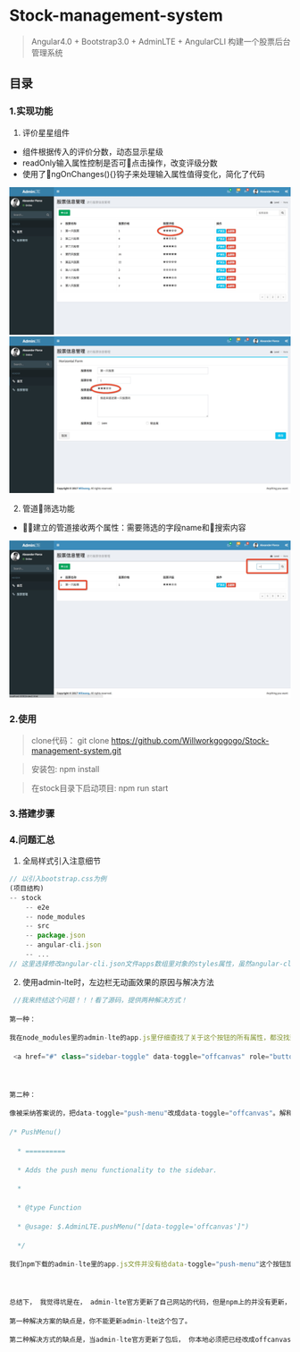 # Stock-management-system
> Angular4.0 + Bootstrap3.0 + AdminLTE + AngularCLI 构建一个股票后台管理系统

## 目录

### 1.实现功能
1. 评价星星组件
  - 组件根据传入的评价分数，动态显示星级
  - readOnly输入属性控制是否可点击操作，改变评级分数
  - 使用了ngOnChanges(){}钩子来处理输入属性值得变化，简化了代码

![img](./stock/src/assets/myimg/star.png)
![img1](./stock/src/assets/myimg/star1.png)


2. 管道筛选功能
  - 建立的管道接收两个属性：需要筛选的字段name和搜索内容
  
![pipe](./stock/src/assets/myimg/pipe.png)
### 2.使用

> clone代码： git clone https://github.com/Willworkgogogo/Stock-management-system.git

> 安装包: npm install

> 在stock目录下启动项目: npm run start

### 3.搭建步骤



### 4.问题汇总


1. 全局样式引入注意细节
```javascript
// 以引入bootstrap.css为例
(项目结构)
-- stock
    -- e2e
    -- node_modules
    -- src
    -- package.json
    -- angular-cli.json
    -- ...
// 这里选择修改angular-cli.json文件apps数组里对象的styles属性，虽然angular-cli.json是和node_modules同级，但是这里却要以src内部文件的位置作为参考， 所以引用node_modules里的文件时，相对地址需要写成"../node_modules/bootstrap/dist/css/bootstrap.css"

```



2. 使用admin-lte时，左边栏无动画效果的原因与解决方法
```javascript
 //我来终结这个问题！！！看了源码，提供两种解决方式！ 

第一种：

我在node_modules里的admin-lte的app.js里仔细查找了关于这个按钮的所有属性，都没找到，然后去了github查看了最新的代码， 人家文件名都换了，不叫app.js了，改成AdminLTE.js了， 然后里面是有[data-toggle=push-menu]获取这个元素，当然绑定了相关方法。我最简单的方式就是把这个文件copy过来，放在和app,js同级目录，引用，页面上效果毫无悬念就出来了。

 <a href="#" class="sidebar-toggle" data-toggle="offcanvas" role="button">



第二种：

像被采纳答案说的，把data-toggle="push-menu"改成data-toggle="offcanvas"。解释下原因，这个东西跟bootstrap没有任何关系，这是admin-lte的一个坑。app.js的第313行开始是关于这个动画效果的js操作，下面是它的完整注释：

/* PushMenu()

  * ==========

  * Adds the push menu functionality to the sidebar.

  *

  * @type Function

  * @usage: $.AdminLTE.pushMenu("[data-toggle='offcanvas']")

  */

我们npm下载的admin-lte里的app.js文件并没有给data-toggle="push-menu"这个按钮加任何操作， 实际人家是要给data-toggle="offcanvas"加左边栏这个效果。



总结下， 我觉得坑是在， admin-lte官方更新了自己网站的代码，但是npm上的并没有更新，所以才导致了这个问题。

第一种解决方案的缺点是，你不能更新admin-lte这个包了。

第二种解决方式的缺点是，当admin-lte官方更新了包后， 你本地必须把已经改成offcanvas的按钮给改回push-menu， 因为官网最新的就是push-menu。

```


